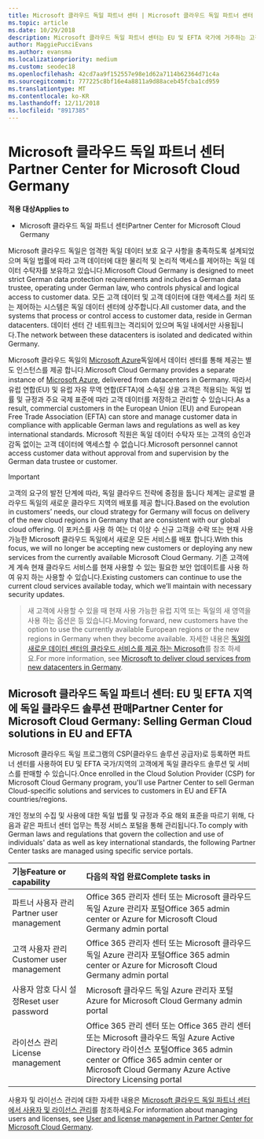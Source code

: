 ```yaml
---
title: Microsoft 클라우드 독일 파트너 센터 | Microsoft 클라우드 독일 파트너 센터
ms.topic: article
ms.date: 10/29/2018
description: Microsoft 클라우드 독일 파트너 센터는 EU 및 EFTA 국가에 거주하는 고객에게 Microsoft 클라우드 솔루션을 제공하려는 Microsoft 파트너를 위한 비즈니스 포털입니다.
author: MaggiePucciEvans
ms.author: evansma
ms.localizationpriority: medium
ms.custom: seodec18
ms.openlocfilehash: 42cd7aa9f152557e98e1d62a7114b62364d71c4a
ms.sourcegitcommit: 777225c8bf16e4a8811a9d88aceb45fcba1cd959
ms.translationtype: MT
ms.contentlocale: ko-KR
ms.lasthandoff: 12/11/2018
ms.locfileid: "8917385"
---
```

# <a name="partner-center-for-microsoft-cloud-germany"></a><span data-ttu-id="222cc-103">Microsoft 클라우드 독일 파트너 센터</span><span class="sxs-lookup"><span data-stu-id="222cc-103">Partner Center for Microsoft Cloud Germany</span></span>

**<span data-ttu-id="222cc-104">적용 대상</span><span class="sxs-lookup"><span data-stu-id="222cc-104">Applies to</span></span>**

-  <span data-ttu-id="222cc-105">Microsoft 클라우드 독일 파트너 센터</span><span class="sxs-lookup"><span data-stu-id="222cc-105">Partner Center for Microsoft Cloud Germany</span></span>

<span data-ttu-id="222cc-106">Microsoft 클라우드 독일은 엄격한 독일 데이터 보호 요구 사항을 충족하도록 설계되었으며 독일 법률에 따라 고객 데이터에 대한 물리적 및 논리적 액세스를 제어하는 독일 데이터 수탁자를 보유하고 있습니다.</span><span class="sxs-lookup"><span data-stu-id="222cc-106">Microsoft Cloud Germany is designed to meet strict German data protection requirements and includes a German data trustee, operating under German law, who controls physical and logical access to customer data.</span></span> <span data-ttu-id="222cc-107">모든 고객 데이터 및 고객 데이터에 대한 액세스를 처리 또는 제어하는 시스템은 독일 데이터 센터에 상주합니다.</span><span class="sxs-lookup"><span data-stu-id="222cc-107">All customer data, and the systems that process or control access to customer data, reside in German datacenters.</span></span> <span data-ttu-id="222cc-108">데이터 센터 간 네트워크는 격리되어 있으며 독일 내에서만 사용됩니다.</span><span class="sxs-lookup"><span data-stu-id="222cc-108">The network between these datacenters is isolated and dedicated within Germany.</span></span>

<span data-ttu-id="222cc-109">Microsoft 클라우드 독일의 [Microsoft Azure](https://go.microsoft.com/fwlink/?linkid=847992)독일에서 데이터 센터를 통해 제공는 별도 인스턴스를 제공 합니다.</span><span class="sxs-lookup"><span data-stu-id="222cc-109">Microsoft Cloud Germany provides a separate instance of [Microsoft Azure](https://go.microsoft.com/fwlink/?linkid=847992), delivered from datacenters in Germany.</span></span> <span data-ttu-id="222cc-110">따라서 유럽 연합(EU) 및 유럽 자유 무역 연합(EFTA)에 소속된 상용 고객은 적용되는 독일 법률 및 규정과 주요 국제 표준에 따라 고객 데이터를 저장하고 관리할 수 있습니다.</span><span class="sxs-lookup"><span data-stu-id="222cc-110">As a result, commercial customers in the European Union (EU) and European Free Trade Association (EFTA) can store and manage customer data in compliance with applicable German laws and regulations as well as key international standards.</span></span> <span data-ttu-id="222cc-111">Microsoft 직원은 독일 데이터 수탁자 또는 고객의 승인과 감독 없이는 고객 데이터에 액세스할 수 없습니다.</span><span class="sxs-lookup"><span data-stu-id="222cc-111">Microsoft personnel cannot access customer data without approval from and supervision by the German data trustee or customer.</span></span>

>[!IMPORTANT]
><span data-ttu-id="222cc-112">고객의 요구의 발전 단계에 따라, 독일 클라우드 전략에 중점을 둡니다 체계는 글로벌 클라우드 독일의 새로운 클라우드 지역의 배포를 제공 합니다.</span><span class="sxs-lookup"><span data-stu-id="222cc-112">Based on the evolution in customers’ needs, our cloud strategy for Germany will focus on delivery of the new cloud regions in Germany that are consistent with our global cloud offering.</span></span> <span data-ttu-id="222cc-113">이 포커스를 사용 하 여는 더 이상 수 신규 고객을 수락 또는 현재 사용 가능한 Microsoft 클라우드 독일에서 새로운 모든 서비스를 배포 합니다.</span><span class="sxs-lookup"><span data-stu-id="222cc-113">With this focus, we will no longer be accepting new customers or deploying any new services from the currently available Microsoft Cloud Germany.</span></span> <span data-ttu-id="222cc-114">기존 고객에 게 계속 현재 클라우드 서비스를 현재 사용할 수 있는 필요한 보안 업데이트를 사용 하 여 유지 하는 사용할 수 있습니다.</span><span class="sxs-lookup"><span data-stu-id="222cc-114">Existing customers can continue to use the current cloud services available today, which we’ll maintain with necessary security updates.</span></span> 

><span data-ttu-id="222cc-115">새 고객에 사용할 수 있을 때 현재 사용 가능한 유럽 지역 또는 독일의 새 영역을 사용 하는 옵션은 등 있습니다.</span><span class="sxs-lookup"><span data-stu-id="222cc-115">Moving forward, new customers have the option to use the currently available European regions or the new regions in Germany when they become available.</span></span> <span data-ttu-id="222cc-116">자세한 내용은 [독일의 새로운 데이터 센터의 클라우드 서비스를 제공 하는 Microsoft](https://news.microsoft.com/europe/2018/08/31/microsoft-to-deliver-cloud-services-from-new-datacentres-in-germany-in-2019-to-meet-evolving-customer-needs/)를 참조 하세요.</span><span class="sxs-lookup"><span data-stu-id="222cc-116">For more information, see [Microsoft to deliver cloud services from new datacenters in Germany](https://news.microsoft.com/europe/2018/08/31/microsoft-to-deliver-cloud-services-from-new-datacentres-in-germany-in-2019-to-meet-evolving-customer-needs/).</span></span> 


## <a name="partner-center-for-microsoft-cloud-germany-selling-german-cloud-solutions-in-eu-and-efta"></a><span data-ttu-id="222cc-117">Microsoft 클라우드 독일 파트너 센터: EU 및 EFTA 지역에 독일 클라우드 솔루션 판매</span><span class="sxs-lookup"><span data-stu-id="222cc-117">Partner Center for Microsoft Cloud Germany: Selling German Cloud solutions in EU and EFTA</span></span>

<span data-ttu-id="222cc-118">Microsoft 클라우드 독일 프로그램의 CSP(클라우드 솔루션 공급자)로 등록하면 파트너 센터를 사용하여 EU 및 EFTA 국가/지역의 고객에게 독일 클라우드 솔루션 및 서비스를 판매할 수 있습니다.</span><span class="sxs-lookup"><span data-stu-id="222cc-118">Once enrolled in the Cloud Solution Provider (CSP) for Microsoft Cloud Germany program, you'll use Partner Center to sell German Cloud-specific solutions and services to customers in EU and EFTA countries/regions.</span></span> 

<span data-ttu-id="222cc-119">개인 정보의 수집 및 사용에 대한 독일 법률 및 규정과 주요 해외 표준을 따르기 위해, 다음과 같은 파트너 센터 업무는 특정 서비스 포털을 통해 관리됩니다.</span><span class="sxs-lookup"><span data-stu-id="222cc-119">To comply with German laws and regulations that govern the collection and use of individuals' data as well as key international standards, the following Partner Center tasks are managed using specific service portals.</span></span> 

<span data-ttu-id="222cc-120">기능</span><span class="sxs-lookup"><span data-stu-id="222cc-120">Feature or capability</span></span> | <span data-ttu-id="222cc-121">다음의 작업 완료</span><span class="sxs-lookup"><span data-stu-id="222cc-121">Complete tasks in</span></span>
:--- | :---
<span data-ttu-id="222cc-122">파트너 사용자 관리</span><span class="sxs-lookup"><span data-stu-id="222cc-122">Partner user management</span></span> | <span data-ttu-id="222cc-123">Office 365 관리자 센터 또는 Microsoft 클라우드 독일 Azure 관리자 포털</span><span class="sxs-lookup"><span data-stu-id="222cc-123">Office 365 admin center or Azure for Microsoft Cloud Germany admin portal</span></span>
<span data-ttu-id="222cc-124">고객 사용자 관리</span><span class="sxs-lookup"><span data-stu-id="222cc-124">Customer user management</span></span> | <span data-ttu-id="222cc-125">Office 365 관리자 센터 또는 Microsoft 클라우드 독일 Azure 관리자 포털</span><span class="sxs-lookup"><span data-stu-id="222cc-125">Office 365 admin center or Azure for Microsoft Cloud Germany admin portal</span></span>
<span data-ttu-id="222cc-126">사용자 암호 다시 설정</span><span class="sxs-lookup"><span data-stu-id="222cc-126">Reset user password</span></span> | <span data-ttu-id="222cc-127">Microsoft 클라우드 독일 Azure 관리자 포털</span><span class="sxs-lookup"><span data-stu-id="222cc-127">Azure for Microsoft Cloud Germany admin portal</span></span>
<span data-ttu-id="222cc-128">라이선스 관리</span><span class="sxs-lookup"><span data-stu-id="222cc-128">License management</span></span> | <span data-ttu-id="222cc-129">Office 365 관리 센터 또는 Office 365 관리 센터 또는 Microsoft 클라우드 독일 Azure Active Directory 라이선스 포털</span><span class="sxs-lookup"><span data-stu-id="222cc-129">Office 365 admin center or Office 365 admin center or Microsoft Cloud Germany Azure Active Directory Licensing portal</span></span>


<span data-ttu-id="222cc-130">사용자 및 라이선스 관리에 대한 자세한 내용은 [Microsoft 클라우드 독일 파트너 센터에서 사용자 및 라이선스 관리](user-management-in-partner-center-for-microsoft-cloud-germany.md)를 참조하세요.</span><span class="sxs-lookup"><span data-stu-id="222cc-130">For information about managing users and licenses, see [User and license management in Partner Center for Microsoft Cloud Germany](user-management-in-partner-center-for-microsoft-cloud-germany.md).</span></span>


